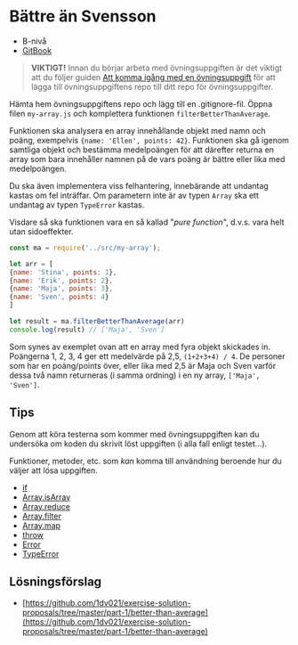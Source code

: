 # Bättre än Svensson

- B-nivå
- [GitBook](https://coursepress.gitbooks.io/1dv021/content/ovningsuppgifter/del1/battre-an-svensson/)

>__VIKTIGT!__ Innan du börjar arbeta med övningsuppgiften är det viktigt att du följer guiden [Att komma igång med en övningsuppgift](https://coursepress.gitbooks.io/1dv021/content/guider/att-komma-igang-med-en-ovningsuppgift/) för att lägga till övningsuppgiftens repo till ditt repo för övningsuppgifter.

Hämta hem övningsuppgiftens repo och lägg till en .gitignore-fil. Öppna filen `my-array.js` och komplettera funktionen `filterBetterThanAverage`.

Funktionen ska analysera en array innehållande objekt med namn och poäng, exempelvis `{name: 'Ellen', points: 42}`. Funktionen ska gå igenom samtliga objekt och bestämma medelpoängen för att därefter returna en array som bara innehåller namnen på de vars poäng är bättre eller lika med medelpoängen.

Du ska även implementera viss felhantering, innebärande att undantag kastas om fel inträffar. Om parametern inte är av typen `Array` ska ett undantag av typen `TypeError` kastas.

Visdare så ska funktionen vara en så kallad "_pure function_", d.v.s. vara helt utan sidoeffekter.

```js
const ma = require('../src/my-array');

let arr = [
{name: 'Stina', points: 1},
{name: 'Erik', points: 2},
{name: 'Maja', points: 3},
{name: 'Sven', points: 4}
]

let result = ma.filterBetterThanAverage(arr)
console.log(result) // ['Maja', 'Sven']
```

Som synes av exemplet ovan att en array med fyra objekt skickades in. Poängerna 1, 2, 3, 4 ger ett medelvärde på 2,5, `(1+2+3+4) / 4`. De personer som har en poäng/points över, eller lika med 2,5 är Maja och Sven varför dessa två namn returneras (i samma ordning) i en ny array, `['Maja', 'Sven']`.

## Tips

Genom att köra testerna som kommer med övningsuppgiften kan du undersöka om koden du skrivit löst uppgiften (i alla fall enligt testet...).

Funktioner, metoder, etc. som _kan_ komma till användning beroende hur du väljer att lösa uppgiften.

- [if](https://developer.mozilla.org/en-US/docs/Web/JavaScript/Reference/Statements/if...else)
- [Array.isArray](https://developer.mozilla.org/en-US/docs/Web/JavaScript/Reference/Global_Objects/Array/isArray)
- [Array.reduce](https://developer.mozilla.org/en-US/docs/Web/JavaScript/Reference/Global_Objects/Array/reduce)
- [Array.filter](https://developer.mozilla.org/en-US/docs/Web/JavaScript/Reference/Global_Objects/Array/map)
- [Array.map](https://developer.mozilla.org/en-US/docs/Web/JavaScript/Reference/Global_Objects/Array/filter)
- [throw](https://developer.mozilla.org/en-US/docs/Web/JavaScript/Reference/Statements/throw)
- [Error](https://developer.mozilla.org/en-US/docs/Web/JavaScript/Reference/Global_Objects/Error)
- [TypeError](https://developer.mozilla.org/en-US/docs/Web/JavaScript/Reference/Global_Objects/TypeError)

## Lösningsförslag

- [https://github.com/1dv021/exercise-solution-proposals/tree/master/part-1/better-than-average](https://github.com/1dv021/exercise-solution-proposals/tree/master/part-1/better-than-average)
